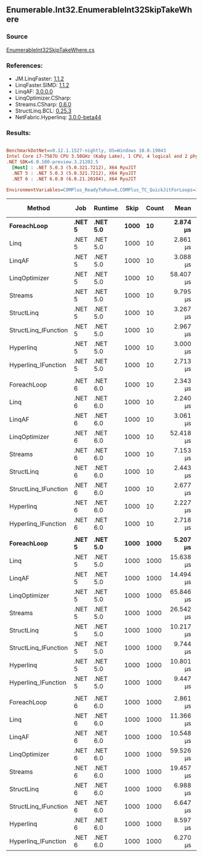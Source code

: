 ﻿## Enumerable.Int32.EnumerableInt32SkipTakeWhere

### Source
[EnumerableInt32SkipTakeWhere.cs](../LinqBenchmarks/Enumerable/Int32/EnumerableInt32SkipTakeWhere.cs)

### References:
- JM.LinqFaster: [1.1.2](https://www.nuget.org/packages/JM.LinqFaster/1.1.2)
- LinqFaster.SIMD: [1.1.2](https://www.nuget.org/packages/LinqFaster.SIMD/1.0.3)
- LinqAF: [3.0.0.0](https://www.nuget.org/packages/LinqAF/3.0.0.0)
- LinqOptimizer.CSharp: [](https://www.nuget.org/packages/LinqOptimizer.CSharp/)
- Streams.CSharp: [0.6.0](https://www.nuget.org/packages/Streams.CSharp/0.6.0)
- StructLinq.BCL: [0.25.3](https://www.nuget.org/packages/StructLinq.BCL/0.25.3)
- NetFabric.Hyperlinq: [3.0.0-beta44](https://www.nuget.org/packages/NetFabric.Hyperlinq/3.0.0-beta44)

### Results:
``` ini

BenchmarkDotNet=v0.12.1.1527-nightly, OS=Windows 10.0.19043
Intel Core i7-7567U CPU 3.50GHz (Kaby Lake), 1 CPU, 4 logical and 2 physical cores
.NET SDK=6.0.100-preview.3.21202.5
  [Host] : .NET 5.0.3 (5.0.321.7212), X64 RyuJIT
  .NET 5 : .NET 5.0.3 (5.0.321.7212), X64 RyuJIT
  .NET 6 : .NET 6.0.0 (6.0.21.20104), X64 RyuJIT

EnvironmentVariables=COMPlus_ReadyToRun=0,COMPlus_TC_QuickJitForLoops=1,COMPlus_TieredPGO=1  

```
|               Method |    Job |  Runtime | Skip | Count |      Mean |     Error |    StdDev | Ratio | RatioSD |   Gen 0 | Gen 1 | Gen 2 | Allocated |
|--------------------- |------- |--------- |----- |------ |----------:|----------:|----------:|------:|--------:|--------:|------:|------:|----------:|
|          **ForeachLoop** | **.NET 5** | **.NET 5.0** | **1000** |    **10** |  **2.874 μs** | **0.0088 μs** | **0.0069 μs** |  **1.00** |    **0.00** |  **0.0191** |     **-** |     **-** |      **40 B** |
|                 Linq | .NET 5 | .NET 5.0 | 1000 |    10 |  2.861 μs | 0.0062 μs | 0.0055 μs |  1.00 |    0.00 |  0.0992 |     - |     - |     208 B |
|               LinqAF | .NET 5 | .NET 5.0 | 1000 |    10 |  3.088 μs | 0.0264 μs | 0.0221 μs |  1.07 |    0.01 |  0.0191 |     - |     - |      40 B |
|        LinqOptimizer | .NET 5 | .NET 5.0 | 1000 |    10 | 58.407 μs | 0.2286 μs | 0.2138 μs | 20.32 |    0.10 | 15.8691 |     - |     - |  33,287 B |
|              Streams | .NET 5 | .NET 5.0 | 1000 |    10 |  9.795 μs | 0.0511 μs | 0.0453 μs |  3.41 |    0.02 |  0.4272 |     - |     - |     920 B |
|           StructLinq | .NET 5 | .NET 5.0 | 1000 |    10 |  3.267 μs | 0.0133 μs | 0.0125 μs |  1.14 |    0.01 |  0.0610 |     - |     - |     128 B |
| StructLinq_IFunction | .NET 5 | .NET 5.0 | 1000 |    10 |  2.967 μs | 0.0100 μs | 0.0094 μs |  1.03 |    0.00 |  0.0191 |     - |     - |      40 B |
|            Hyperlinq | .NET 5 | .NET 5.0 | 1000 |    10 |  3.000 μs | 0.0413 μs | 0.0322 μs |  1.04 |    0.01 |  0.0191 |     - |     - |      40 B |
|  Hyperlinq_IFunction | .NET 5 | .NET 5.0 | 1000 |    10 |  2.713 μs | 0.0091 μs | 0.0085 μs |  0.94 |    0.00 |  0.0191 |     - |     - |      40 B |
|                      |        |          |      |       |           |           |           |       |         |         |       |       |           |
|          ForeachLoop | .NET 6 | .NET 6.0 | 1000 |    10 |  2.343 μs | 0.0098 μs | 0.0091 μs |  1.00 |    0.00 |  0.0191 |     - |     - |      40 B |
|                 Linq | .NET 6 | .NET 6.0 | 1000 |    10 |  2.240 μs | 0.0078 μs | 0.0073 μs |  0.96 |    0.01 |  0.0992 |     - |     - |     208 B |
|               LinqAF | .NET 6 | .NET 6.0 | 1000 |    10 |  3.061 μs | 0.0124 μs | 0.0103 μs |  1.31 |    0.01 |  0.0191 |     - |     - |      40 B |
|        LinqOptimizer | .NET 6 | .NET 6.0 | 1000 |    10 | 52.418 μs | 0.2100 μs | 0.1964 μs | 22.37 |    0.11 | 15.6860 |     - |     - |  32,845 B |
|              Streams | .NET 6 | .NET 6.0 | 1000 |    10 |  7.153 μs | 0.0292 μs | 0.0244 μs |  3.05 |    0.01 |  0.4349 |     - |     - |     920 B |
|           StructLinq | .NET 6 | .NET 6.0 | 1000 |    10 |  2.443 μs | 0.0117 μs | 0.0109 μs |  1.04 |    0.01 |  0.0610 |     - |     - |     128 B |
| StructLinq_IFunction | .NET 6 | .NET 6.0 | 1000 |    10 |  2.677 μs | 0.0101 μs | 0.0094 μs |  1.14 |    0.01 |  0.0191 |     - |     - |      40 B |
|            Hyperlinq | .NET 6 | .NET 6.0 | 1000 |    10 |  2.227 μs | 0.0063 μs | 0.0059 μs |  0.95 |    0.01 |  0.0191 |     - |     - |      40 B |
|  Hyperlinq_IFunction | .NET 6 | .NET 6.0 | 1000 |    10 |  2.718 μs | 0.0130 μs | 0.0122 μs |  1.16 |    0.00 |  0.0191 |     - |     - |      40 B |
|                      |        |          |      |       |           |           |           |       |         |         |       |       |           |
|          **ForeachLoop** | **.NET 5** | **.NET 5.0** | **1000** |  **1000** |  **5.207 μs** | **0.0241 μs** | **0.0226 μs** |  **1.00** |    **0.00** |  **0.0153** |     **-** |     **-** |      **40 B** |
|                 Linq | .NET 5 | .NET 5.0 | 1000 |  1000 | 15.638 μs | 0.0579 μs | 0.0513 μs |  3.00 |    0.01 |  0.0916 |     - |     - |     208 B |
|               LinqAF | .NET 5 | .NET 5.0 | 1000 |  1000 | 14.494 μs | 0.0596 μs | 0.0498 μs |  2.78 |    0.02 |  0.0153 |     - |     - |      40 B |
|        LinqOptimizer | .NET 5 | .NET 5.0 | 1000 |  1000 | 65.846 μs | 0.2462 μs | 0.2303 μs | 12.65 |    0.08 | 16.8457 |     - |     - |  35,265 B |
|              Streams | .NET 5 | .NET 5.0 | 1000 |  1000 | 26.542 μs | 0.0897 μs | 0.0749 μs |  5.10 |    0.02 |  0.4272 |     - |     - |     920 B |
|           StructLinq | .NET 5 | .NET 5.0 | 1000 |  1000 | 10.217 μs | 0.0482 μs | 0.0402 μs |  1.96 |    0.01 |  0.0610 |     - |     - |     128 B |
| StructLinq_IFunction | .NET 5 | .NET 5.0 | 1000 |  1000 |  9.744 μs | 0.0393 μs | 0.0349 μs |  1.87 |    0.01 |  0.0153 |     - |     - |      40 B |
|            Hyperlinq | .NET 5 | .NET 5.0 | 1000 |  1000 | 10.801 μs | 0.0467 μs | 0.0390 μs |  2.07 |    0.01 |  0.0153 |     - |     - |      40 B |
|  Hyperlinq_IFunction | .NET 5 | .NET 5.0 | 1000 |  1000 |  9.447 μs | 0.0461 μs | 0.0360 μs |  1.81 |    0.01 |  0.0153 |     - |     - |      40 B |
|                      |        |          |      |       |           |           |           |       |         |         |       |       |           |
|          ForeachLoop | .NET 6 | .NET 6.0 | 1000 |  1000 |  2.861 μs | 0.0112 μs | 0.0105 μs |  1.00 |    0.00 |  0.0191 |     - |     - |      40 B |
|                 Linq | .NET 6 | .NET 6.0 | 1000 |  1000 | 11.366 μs | 0.0364 μs | 0.0341 μs |  3.97 |    0.01 |  0.0916 |     - |     - |     208 B |
|               LinqAF | .NET 6 | .NET 6.0 | 1000 |  1000 | 10.548 μs | 0.0363 μs | 0.0283 μs |  3.69 |    0.02 |  0.0153 |     - |     - |      40 B |
|        LinqOptimizer | .NET 6 | .NET 6.0 | 1000 |  1000 | 59.526 μs | 0.2229 μs | 0.2085 μs | 20.81 |    0.08 | 16.6016 |     - |     - |  34,822 B |
|              Streams | .NET 6 | .NET 6.0 | 1000 |  1000 | 19.457 μs | 0.1147 μs | 0.1073 μs |  6.80 |    0.05 |  0.4272 |     - |     - |     920 B |
|           StructLinq | .NET 6 | .NET 6.0 | 1000 |  1000 |  6.988 μs | 0.0256 μs | 0.0214 μs |  2.44 |    0.01 |  0.0610 |     - |     - |     128 B |
| StructLinq_IFunction | .NET 6 | .NET 6.0 | 1000 |  1000 |  6.647 μs | 0.0159 μs | 0.0148 μs |  2.32 |    0.01 |  0.0153 |     - |     - |      40 B |
|            Hyperlinq | .NET 6 | .NET 6.0 | 1000 |  1000 |  8.597 μs | 0.0708 μs | 0.0628 μs |  3.01 |    0.03 |  0.0153 |     - |     - |      40 B |
|  Hyperlinq_IFunction | .NET 6 | .NET 6.0 | 1000 |  1000 |  6.270 μs | 0.0351 μs | 0.0329 μs |  2.19 |    0.01 |  0.0153 |     - |     - |      40 B |
